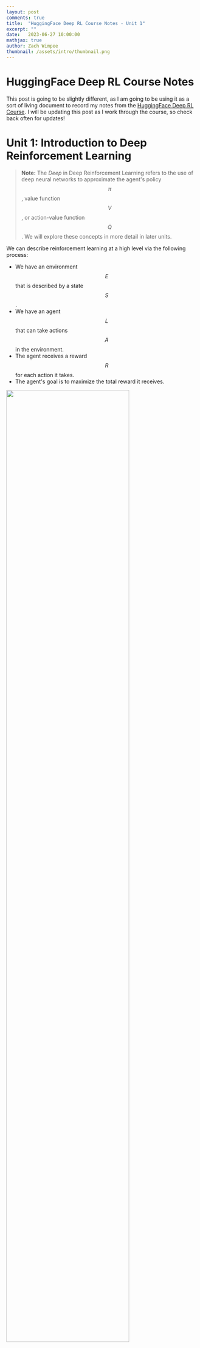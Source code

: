 ```yaml
---
layout: post
comments: true
title:  "HuggingFace Deep RL Course Notes - Unit 1"
excerpt: ""
date:   2023-06-27 10:00:00
mathjax: true
author: Zach Wimpee
thumbnail: /assets/intro/thumbnail.png
---
```


# HuggingFace Deep RL Course Notes
This post is going to be slightly different, as I am going to be using it as a sort of living document to record my notes from the [HuggingFace Deep RL Course](https://huggingface.co/course/chapter1). I will be updating this post as I work through the course, so check back often for updates!

# Unit 1: Introduction to Deep Reinforcement Learning

> **Note:** The *Deep* in Deep Reinforcement Learning refers to the use of deep neural networks to approximate the agent's policy $$ \pi $$, value function $$ V $$, or action-value function $$ Q $$. We will explore these concepts in more detail in later units.

We can describe reinforcement learning at a high level via the following process:
- We have an environment $$ E $$ that is described by a state $$ S $$.
- We have an agent $$ L $$ that can take actions $$ A $$ in the environment.
- The agent receives a reward $$ R $$ for each action it takes.
- The agent's goal is to maximize the total reward it receives.

<div class="imgcap_noborder" align="left">
<img src="/assets/rl-process.jpg" width="80%">
<div>


More formally, we can say that an agent first receives an observation $$ s_0 $$ from the environment. The agent then takes an action $$ a_0 $$ based on the observation $$ s_0 $$. The environment then transitions to a new state $$ s_1 $$ and returns a reward $$ r_1 $$ to the agent. This process repeats until the agent reaches a terminal state.



We can further formalize this even further with the following definitions:

## Definitions
### Environment
An environment $$ E $$ is a function that maps states to rewards:

$$
E: S \rightarrow R
$$

and is described by a state $$ s_t $$ at time $$ t $$:

$$
s_t \in S
$$

That is, given some state $$ s_t $$, the environment $$ E $$ will return a reward $$ r_t $$. The environment also transitions to a new state $$ s_{t+1} $$. This reward and observations about the new state are then provided to the agent, $$ L $$.

### Agent
An agent $$ L $$ is an entity that exists within and interacts with the environment $$ E $$. Roughly speaking, the agent $$ L $$ is the entity that is trying to solve the RL problem. The agent $$ L $$ is described by a policy $$ \pi $$ and takes actions $$ a_t $$ in the environment $$ E $$. 

More formally, the agent is described by a policy $$ \pi $$ that maps states to actions:

$$
L: S \rightarrow A
$$

That is, given some observation about the current state $$ s_t $$, the agent $$ L $$ will return an action $$ a_t $$. This choice is determined by the agent's policy $$ \pi $$.


### Policy
A policy $$ \pi $$ is a function that maps states to actions:

$$
\pi: S \rightarrow A
$$

That is, given some observation about the current state $$ s_t $$, the policy $$ \pi $$ will return an action $$ a_t $$. This choice is determined by the agent's policy $$ \pi $$.

<div class="imgcap_noborder">
<img src="/assets/policy.jpg" width="500">
<div>

### Reward
A reward $$r_t$$ is a scalar value that the agent receives after taking an action $$ a_t $$:

$$
r_t \in R
$$

That is, given some action $$ a_t $$, the agent $$ L $$ will receive a reward $$ r_t $$ from the environment $$ E $$.

### Return
The return $$ R_t $$ is the sum of the rewards that the agent receives after taking an action $$ a_t $$:
$$
R_t = r_t + r_{t+1} + r_{t+2} + \cdots
$$

That is, given some action $$ a_t $$, the agent $$ L $$ will receive a reward $$ r_t $$ from the environment $$ E $$. The agent will then take another action $$ a_{t+1} $$ and receive a reward $$ r_{t+1} $$ from the environment $$ E $$. This process repeats until the agent reaches a terminal state. The return at a given time $$ R_t $$ is the sum of all of these rewards up to that point.

### Discounted Return
The discounted return $$ G_t $$ is the sum of the rewards that the agent receives after taking an action $$ a_t $$, but with each reward discounted by a factor $$ \gamma $$:

$$
G_t = r_t + \gamma r_{t+1} + \gamma^2 r_{t+2} + \cdots
$$

That is, given some action $$ a_t $$, the agent $$ L $$ will receive a reward $$ r_t $$ from the environment $$ E $$. The agent will then take another action $$ a_{t+1} $$ and receive a reward $$ r_{t+1} $$ from the environment $$ E $$. This process repeats until the agent reaches a terminal state. The return at a given time $$R_t$$ is the sum of all of these rewards up to that point, but with each reward discounted by a factor $$ \gamma $$. This ensures that the more highly probable, early rewards are weighted more heavily than the less probable, later rewards, with respect to the final total return.

This idea is a little bit tricky, so we can take a look at the following figure to get a better intuition for why this needs to be done:

<div class="imgcap_noborder">
<img src="/assets/rewards_3.jpg" width="500">
</div>

In this figure, we see that our agent (the mouse) has an advesary (the cat). The cat is intially positioned in the top left corner of the grid, and the mouse is positioned in the bottom middle tile. The mouse's goal is to maximize the amount of cheese it can eat over a given interval before one of the following two events occur:

- The mouse eats all of the cheese
- The cat eats the mouse

The cheese positioned closer to the mouse will need to be weighted higher than the cheese further away, because otherwise our policy might end up causing our agent to get eaten by the cat. This is because the agent will be more likely to get eaten by the cat than it is to eat the cheese further away. This is why we need to discount the rewards that are further away from the agent.

## RL-Problem: Finding the Optimal Policy
We can now describe the RL problem as finding the optimal policy $$ \pi^* $$ that maximizes the return $$ R_t $$:
$$
\pi^* = \underset{\pi}{\text{argmax}} \sum_{t=0}^{\infty} R_t
$$

There are two main approaches to solving this problem:
- Value-based methods
- Policy-based methods

<div class="imgcap_noborder">
<img src="/assets/two-approaches.jpg" width="500">
</div>

### Value-Based Methods
Value-based methods attempt to find the optimal policy $$ \pi^* $$ by finding the optimal value function $$ V^* $$:
$$
V^* = \underset{\pi}{\text{argmax}} \sum_{t=0}^{\infty} R_t
$$

We will explore value-based methods in more detail in the next chapter.

### Policy-Based Methods
Policy-based methods attempt to find the optimal policy $$ \pi^* $$ directly:
$$
\pi^* = \underset{\pi}{\text{argmax}} \sum_{t=0}^{\infty} R_t
$$

We will explore policy-based methods in more detail in later chapters, but for now we can say that policy-based methods are typically more sample efficient than value-based methods, and have become increasingly popular in recent years given the advancements in deep learning algorithms and capabilities empowered by powerful GPUs.


## Summary
Returning back to what we introduced at the beginning of this unit, we can describe reinforcement learning as the following process:
- We have an environment $$ E $$ that is described by a state $$ S $$.
- We have an agent $$ L $$ that can take actions $$ A $$ in the environment.
- The agent receives a reward $$ R $$ for each action it takes, along with an observation about the new state.

We can state the goal of the agent as maximizing the total reward it receives.

That is, the agent's goal is to maximize the return $$ R_t $$:
$$
R_t = r_t + r_{t+1} + r_{t+2} + \cdots
$$

Therefore *our* goal will be to find the optimal polciy $$ \pi^* $$ that maximizes the return $$ R_t $$:
$$
\pi^* = \underset{\pi}{\text{argmax}} \sum_{t=0}^{\infty} R_t
$$

We can solve this problem using either value-based methods or policy-based methods.

In the next unit, we will explore value-based methods in more detail through the use of Q-Learning, a popular value-based method for solving RL problems.

#### References
- [HuggingFace Deep RL Course](https://huggingface.co/course/chapter1)